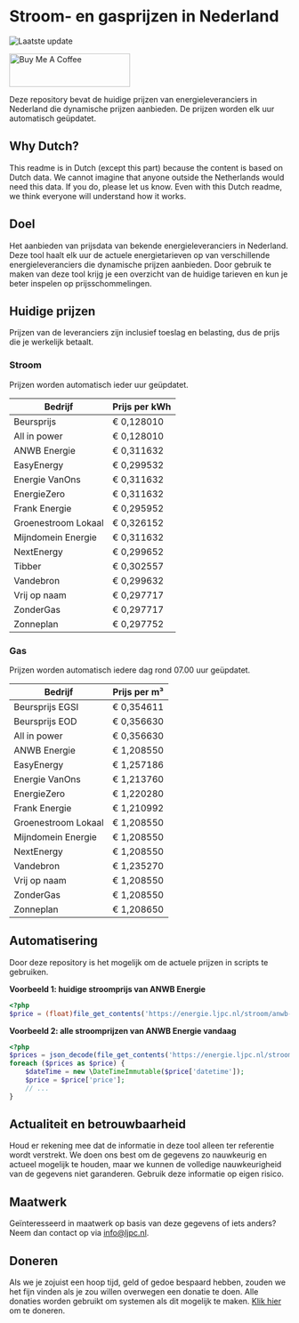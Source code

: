 # Stroom- en gasprijzen in Nederland

![Laatste update](https://img.shields.io/badge/laatste%20update-2025--04--06%2020%3A00%20CET-brightgreen)

<a href="https://www.buymeacoffee.com/Lars-" target="_blank"><img src="https://cdn.buymeacoffee.com/buttons/v2/default-orange.png" alt="Buy Me A Coffee" height="60" style="height: 60px !important;width: 217px !important;" ></a>

Deze repository bevat de huidige prijzen van energieleveranciers in Nederland die dynamische prijzen aanbieden. De prijzen worden elk uur automatisch geüpdatet.

## Why Dutch?

This readme is in Dutch (except this part) because the content is based on Dutch data. We cannot imagine that anyone outside the Netherlands would need this data. If you do, please let us know. Even with this Dutch readme, we think
everyone will understand how it works.

## Doel

Het aanbieden van prijsdata van bekende energieleveranciers in Nederland. Deze tool haalt elk uur de actuele energietarieven op van verschillende energieleveranciers die dynamische prijzen aanbieden. Door gebruik te maken van deze tool
krijg je een overzicht van de huidige tarieven en kun je beter inspelen op prijsschommelingen.

## Huidige prijzen

Prijzen van de leveranciers zijn inclusief toeslag en belasting, dus de prijs die je werkelijk betaalt.

### Stroom

Prijzen worden automatisch ieder uur geüpdatet.

 Bedrijf | Prijs per kWh 
---------|---------------
Beursprijs | € 0,128010
All in power | € 0,128010
ANWB Energie | € 0,311632
EasyEnergy | € 0,299532
Energie VanOns | € 0,311632
EnergieZero | € 0,311632
Frank Energie | € 0,295952
Groenestroom Lokaal | € 0,326152
Mijndomein Energie | € 0,311632
NextEnergy | € 0,299652
Tibber | € 0,302557
Vandebron | € 0,299632
Vrij op naam | € 0,297717
ZonderGas | € 0,297717
Zonneplan | € 0,297752


### Gas

Prijzen worden automatisch iedere dag rond 07.00 uur geüpdatet.

 Bedrijf | Prijs per m³ 
---------|--------------
Beursprijs EGSI | € 0,354611
Beursprijs EOD | € 0,356630
All in power | € 0,356630
ANWB Energie | € 1,208550
EasyEnergy | € 1,257186
Energie VanOns | € 1,213760
EnergieZero | € 1,220280
Frank Energie | € 1,210992
Groenestroom Lokaal | € 1,208550
Mijndomein Energie | € 1,208550
NextEnergy | € 1,208550
Vandebron | € 1,235270
Vrij op naam | € 1,208550
ZonderGas | € 1,208550
Zonneplan | € 1,208650


## Automatisering

Door deze repository is het mogelijk om de actuele prijzen in scripts te gebruiken.

**Voorbeeld 1: huidige stroomprijs van ANWB Energie**

```php
<?php
$price = (float)file_get_contents('https://energie.ljpc.nl/stroom/anwb-energie-nu.txt');

```

**Voorbeeld 2: alle stroomprijzen van ANWB Energie vandaag**

```php
<?php
$prices = json_decode(file_get_contents('https://energie.ljpc.nl/stroom/all-in-power-vandaag.json'),true);
foreach ($prices as $price) {
    $dateTime = new \DateTimeImmutable($price['datetime']);
    $price = $price['price'];
    // ...
}
```

## Actualiteit en betrouwbaarheid

Houd er rekening mee dat de informatie in deze tool alleen ter referentie wordt verstrekt. We doen ons best om de gegevens zo nauwkeurig en actueel mogelijk te houden, maar we kunnen de volledige nauwkeurigheid van de gegevens niet
garanderen. Gebruik deze informatie op eigen risico.

## Maatwerk

Geïnteresseerd in maatwerk op basis van deze gegevens of iets anders? Neem dan contact op
via [info@ljpc.nl](mailto:info@ljpc.nl?subject=Energie%20prijzen).

## Doneren

Als we je zojuist een hoop tijd, geld of gedoe bespaard hebben, zouden we het fijn vinden als je zou willen overwegen een
donatie te doen. Alle donaties worden gebruikt om systemen als dit mogelijk te
maken. [Klik hier](https://www.buymeacoffee.com/Lars-) om te doneren.
